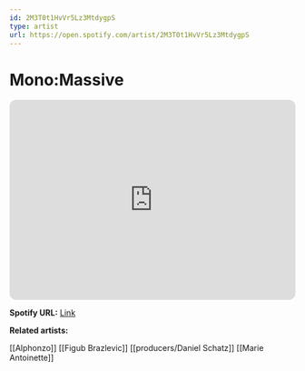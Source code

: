 ```yaml
---
id: 2M3T0t1HvVr5Lz3MtdygpS
type: artist
url: https://open.spotify.com/artist/2M3T0t1HvVr5Lz3MtdygpS
---
```

# Mono:Massive

<iframe style="border-radius:12px" src="https://open.spotify.com/embed/artist/2M3T0t1HvVr5Lz3MtdygpS" width="100%" height="352" frameBorder="0" allowfullscreen="" allow="autoplay; clipboard-write; encrypted-media; fullscreen; picture-in-picture" loading="lazy"></iframe>

**Spotify URL:** [Link](https://open.spotify.com/artist/2M3T0t1HvVr5Lz3MtdygpS)

**Related artists:**

[[Alphonzo]]
[[Figub Brazlevic]]
[[producers/Daniel Schatz]]
[[Marie Antoinette]]
